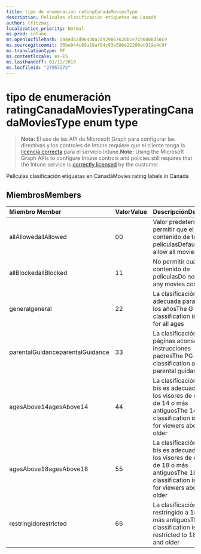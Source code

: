 ```yaml
---
title: tipo de enumeración ratingCanadaMoviesType
description: Películas clasificación etiquetas en Canadá
author: tfitzmac
localization_priority: Normal
ms.prod: intune
ms.openlocfilehash: d44edb2d96430a7d929867620bce7cb6808d50c9
ms.sourcegitcommit: 36be044c89a19af84c93e586e22200ec919e4c9f
ms.translationtype: MT
ms.contentlocale: es-ES
ms.lasthandoff: 01/12/2019
ms.locfileid: "27957272"
---
```

# <a name="ratingcanadamoviestype-enum-type"></a><span data-ttu-id="52e96-103">tipo de enumeración ratingCanadaMoviesType</span><span class="sxs-lookup"><span data-stu-id="52e96-103">ratingCanadaMoviesType enum type</span></span>

> <span data-ttu-id="52e96-104">**Nota:** El uso de las API de Microsoft Graph para configurar las directivas y los controles de Intune requiere que el cliente tenga la [licencia correcta](https://go.microsoft.com/fwlink/?linkid=839381) para el servicio Intune.</span><span class="sxs-lookup"><span data-stu-id="52e96-104">**Note:** Using the Microsoft Graph APIs to configure Intune controls and policies still requires that the Intune service is [correctly licensed](https://go.microsoft.com/fwlink/?linkid=839381) by the customer.</span></span>

<span data-ttu-id="52e96-105">Películas clasificación etiquetas en Canadá</span><span class="sxs-lookup"><span data-stu-id="52e96-105">Movies rating labels in Canada</span></span>
## <a name="members"></a><span data-ttu-id="52e96-106">Miembros</span><span class="sxs-lookup"><span data-stu-id="52e96-106">Members</span></span>
|<span data-ttu-id="52e96-107">Miembro	</span><span class="sxs-lookup"><span data-stu-id="52e96-107">Member</span></span>|<span data-ttu-id="52e96-108">Valor</span><span class="sxs-lookup"><span data-stu-id="52e96-108">Value</span></span>|<span data-ttu-id="52e96-109">Descripción</span><span class="sxs-lookup"><span data-stu-id="52e96-109">Description</span></span>|
|:---|:---|:---|
|<span data-ttu-id="52e96-110">allAllowed</span><span class="sxs-lookup"><span data-stu-id="52e96-110">allAllowed</span></span>|<span data-ttu-id="52e96-111">0</span><span class="sxs-lookup"><span data-stu-id="52e96-111">0</span></span>|<span data-ttu-id="52e96-112">Valor predeterminado, permitir que el contenido de todas las películas</span><span class="sxs-lookup"><span data-stu-id="52e96-112">Default value, allow all movies content</span></span>|
|<span data-ttu-id="52e96-113">allBlocked</span><span class="sxs-lookup"><span data-stu-id="52e96-113">allBlocked</span></span>|<span data-ttu-id="52e96-114">1</span><span class="sxs-lookup"><span data-stu-id="52e96-114">1</span></span>|<span data-ttu-id="52e96-115">No permitir cualquier contenido de películas</span><span class="sxs-lookup"><span data-stu-id="52e96-115">Do not allow any movies content</span></span>|
|<span data-ttu-id="52e96-116">general</span><span class="sxs-lookup"><span data-stu-id="52e96-116">general</span></span>|<span data-ttu-id="52e96-117">2</span><span class="sxs-lookup"><span data-stu-id="52e96-117">2</span></span>|<span data-ttu-id="52e96-118">La clasificación G es adecuada para todos los años</span><span class="sxs-lookup"><span data-stu-id="52e96-118">The G classification is suitable for all ages</span></span>|
|<span data-ttu-id="52e96-119">parentalGuidance</span><span class="sxs-lookup"><span data-stu-id="52e96-119">parentalGuidance</span></span>|<span data-ttu-id="52e96-120">3</span><span class="sxs-lookup"><span data-stu-id="52e96-120">3</span></span>|<span data-ttu-id="52e96-121">La clasificación de páginas aconseja instrucciones padres</span><span class="sxs-lookup"><span data-stu-id="52e96-121">The PG classification advises parental guidance</span></span>|
|<span data-ttu-id="52e96-122">agesAbove14</span><span class="sxs-lookup"><span data-stu-id="52e96-122">agesAbove14</span></span>|<span data-ttu-id="52e96-123">4</span><span class="sxs-lookup"><span data-stu-id="52e96-123">4</span></span>|<span data-ttu-id="52e96-124">La clasificación de 14 bis es adecuada para los visores de encima de 14 o más antiguos</span><span class="sxs-lookup"><span data-stu-id="52e96-124">The 14A classification is suitable for viewers above 14 or older</span></span>|
|<span data-ttu-id="52e96-125">agesAbove18</span><span class="sxs-lookup"><span data-stu-id="52e96-125">agesAbove18</span></span>|<span data-ttu-id="52e96-126">5</span><span class="sxs-lookup"><span data-stu-id="52e96-126">5</span></span>|<span data-ttu-id="52e96-127">La clasificación de 18 bis es adecuada para los visores de encima de 18 o más antiguos</span><span class="sxs-lookup"><span data-stu-id="52e96-127">The 18A classification is suitable for viewers above 18 or older</span></span>|
|<span data-ttu-id="52e96-128">restringido</span><span class="sxs-lookup"><span data-stu-id="52e96-128">restricted</span></span>|<span data-ttu-id="52e96-129">6</span><span class="sxs-lookup"><span data-stu-id="52e96-129">6</span></span>|<span data-ttu-id="52e96-130">La clasificación R está restringido a 18 años y más antiguos</span><span class="sxs-lookup"><span data-stu-id="52e96-130">The R classification is restricted to 18 years and older</span></span>|



